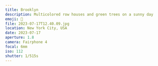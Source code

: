```yaml
---
title: Brooklyn
description: Multicolored row houses and green trees on a sunny day
emoji: 🧱
file: 2023-07-17T12.40.09.jpg
location: New York City, USA
date: 2023-07-17
aperture: 1.8
camera: Fairphone 4
focal: 6mm
iso: 112
shutter: 1/515s
---
```

